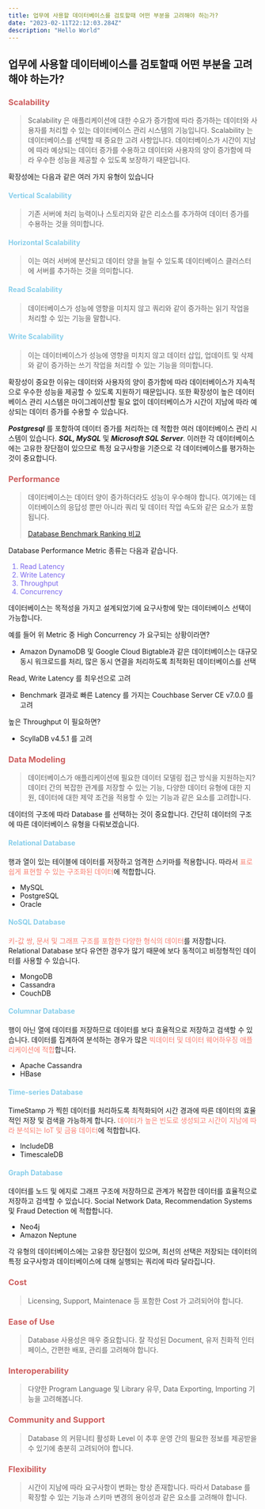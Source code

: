 ```yaml
---
title: 업무에 사용할 데이터베이스를 검토할때 어떤 부분을 고려해야 하는가?
date: "2023-02-11T22:12:03.284Z"
description: "Hello World"
---
```


## 업무에 사용할 데이터베이스를 검토할때 어떤 부분을 고려해야 하는가?



### <span style="color:indianred">Scalability</span>

> Scalability 은 애플리케이션에 대한 수요가 증가함에 따라 증가하는 데이터와 사용자를 처리할 수 있는 데이터베이스 관리 시스템의 기능입니다. Scalability 는 데이터베이스를 선택할 때 중요한 고려 사항입니다. 데이터베이스가 시간이 지남에 따라 예상되는 데이터 증가를 수용하고 데이터와 사용자의 양이 증가함에 따라 우수한 성능을 제공할 수 있도록 보장하기 때문입니다.


확장성에는 다음과 같은 여러 가지 유형이 있습니다

#### <span style="color:skyblue">Vertical Scalability</span>
> 기존 서버에 처리 능력이나 스토리지와 같은 리소스를 추가하여 데이터 증가를 수용하는 것을 의미합니다.

#### <span style="color:skyblue">Horizontal Scalability</span>

> 이는 여러 서버에 분산되고 데이터 양을 늘릴 수 있도록 데이터베이스 클러스터에 서버를 추가하는 것을 의미합니다.

#### <span style="color:skyblue">Read Scalability</span>
> 데이터베이스가 성능에 영향을 미치지 않고 쿼리와 같이 증가하는 읽기 작업을 처리할 수 있는 기능을 말합니다.

#### <span style="color:skyblue">Write Scalability</span>
> 이는 데이터베이스가 성능에 영향을 미치지 않고 데이터 삽입, 업데이트 및 삭제와 같이 증가하는 쓰기 작업을 처리할 수 있는 기능을 의미합니다.

확장성이 중요한 이유는 데이터와 사용자의 양이 증가함에 따라 데이터베이스가 지속적으로 우수한 성능을 제공할 수 있도록 지원하기 때문입니다. 또한 확장성이 높은 데이터베이스 관리 시스템은 마이그레이션할 필요 없이 데이터베이스가 시간이 지남에 따라 예상되는 데이터 증가를 수용할 수 있습니다.

**_Postgresql_** 를 포함하여 데이터 증가를 처리하는 데 적합한 여러 데이터베이스 관리 시스템이 있습니다. **_SQL, MySQL_** 및 _**Microsoft SQL Server**_. 이러한 각 데이터베이스에는 고유한 장단점이 있으므로 특정 요구사항을 기준으로 각 데이터베이스를 평가하는 것이 중요합니다.

### <span style="color:indianred">Performance</span>
> 데이터베이스는 데이터 양이 증가하더라도 성능이 우수해야 합니다. 여기에는 데이터베이스의 응답성 뿐만 아니라 쿼리 및 데이터 작업 속도와 같은 요소가 포함됩니다. 
>
> [Database Benchmark Ranking 비교](https://benchant.com/ranking/database-ranking)

Database Performance Metric 종류는 다음과 같습니다.


<span style="color:MediumSlateBlue">

1. Read Latency
2. Write Latency
2. Throughput
4. Concurrency
  
</span>

데이터베이스는 목적성을 가지고 설계되었기에 요구사항에 맞는 데이터베이스 선택이 가능합니다.

예를 들어 위 Metric 중 High Concurrency 가 요구되는 상황이라면?
  - Amazon DynamoDB 및 Google Cloud Bigtable과 같은 데이터베이스는 대규모 동시 워크로드를 처리, 많은 동시 연결을 처리하도록 최적화된 데이터베이스를 선택

Read, Write Latency 를 최우선으로 고려
- Benchmark 결과로 빠른 Latency 를 가지는 Couchbase Server CE v7.0.0 를 고려

높은 Throughput 이 필요하면?
- ScyllaDB v4.5.1 를 고려





### <span style="color:indianred">Data Modeling</span>
> 데이터베이스가 애플리케이션에 필요한 데이터 모델링 접근 방식을 지원하는지? 데이터 간의 복잡한 관계를 저장할 수 있는 기능, 다양한 데이터 유형에 대한 지원, 데이터에 대한 제약 조건을 적용할 수 있는 기능과 같은 요소를 고려합니다.

데이터의 구조에 따라 Database 를 선택하는 것이 중요합니다. 간단히 데이터의 구조에 따른 데이터베이스 유형을 다뤄보겠습니다.

#### <span style="color:skyblue">Relational Database</span>
행과 열이 있는 테이블에 데이터를 저장하고 엄격한 스키마를 적용합니다. 따라서 <span style="color:salmon">표로 쉽게 표현할 수 있는 구조화된 데이터</span>에 적합합니다. 
- MySQL
- PostgreSQL
- Oracle


#### <span style="color:skyblue">NoSQL Database</span>
 <span style="color:salmon">키-값 쌍, 문서 및 그래프 구조를 포함한 다양한 형식의 데이터</span>를 저장합니다. Relational Database 보다 유연한 경우가 많기 때문에 보다 동적이고 비정형적인 데이터를 사용할 수 있습니다. 
- MongoDB
- Cassandra
- CouchDB

#### <span style="color:skyblue">Columnar Database</span>
 행이 아닌 열에 데이터를 저장하므로 데이터를 보다 효율적으로 저장하고 검색할 수 있습니다. 데이터를 집계하여 분석하는 경우가 많은 <span style="color:salmon">빅데이터 및 데이터 웨어하우징 애플리케이션에 적합</span>합니다. 
 - Apache Cassandra
 - HBase

#### <span style="color:skyblue">Time-series Database</span>
TimeStamp 가 찍힌 데이터를 처리하도록 최적화되어 시간 경과에 따른 데이터의 효율적인 저장 및 검색을 가능하게 합니다. <span style="color:salmon">데이터가 높은 빈도로 생성되고 시간이 지남에 따라 분석되는 IoT 및 금융 데이터</span>에 적합합니다. 
- IncludeDB
- TimescaleDB

#### <span style="color:skyblue">Graph Database</span>
데이터를 노드 및 에지로 그래프 구조에 저장하므로 관계가 복잡한 데이터를 효율적으로 저장하고 검색할 수 있습니다. Social Network Data, Recommendation Systems 및 Fraud Detection 에 적합합니다. 
- Neo4j
- Amazon Neptune

각 유형의 데이터베이스에는 고유한 장단점이 있으며, 최선의 선택은 저장되는 데이터의 특정 요구사항과 데이터베이스에 대해 실행되는 쿼리에 따라 달라집니다.

### <span style="color:indianred">Cost</span>

> Licensing, Support, Maintenace 등 포함한 Cost 가 고려되어야 합니다.

### <span style="color:indianred">Ease of Use</span>
> Database 사용성은 매우 중요합니다. 잘 작성된 Document, 유저 친화적 인터페이스, 간편한 배포, 관리를 고려해야 합니다.

### <span style="color:indianred">Interoperability</span>
> 다양한 Program Language 및 Library 유무, Data Exporting, Importing 기능을 고려해봅니다.

### <span style="color:indianred">Community and Support</span>

> Database 의 커뮤니티 활성화 Level 이 추후 운영 간의 필요한 정보를 제공받을 수 있기에 충분히 고려되어야 합니다.

### <span style="color:indianred">Flexibility</span>
> 시간이 지남에 따라 요구사항이 변화는 항상 존재합니다. 따라서 Database 를 확장할 수 있는 기능과 스키마 변경의 용이성과 같은 요소를 고려해야 합니다.


